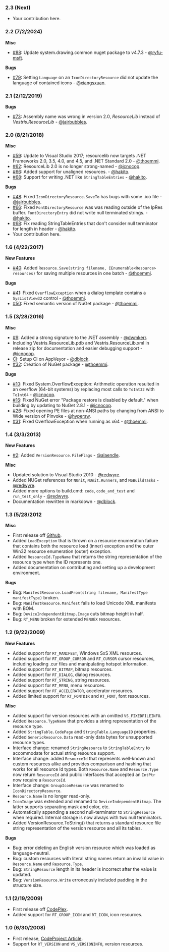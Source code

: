 ### 2.3 (Next)

  * Your contribution here.

### 2.2 (7/2/2024)

**Misc**

* [#88](https://github.com/resourcelib/resourcelib/pull/88): Update system.drawing.common nuget package to v4.7.3 - [@ryfu-msft](https://github.com/ryfu-msft).

**Bugs**

* [#79](https://github.com/resourcelib/resourcelib/pull/79): Setting `Language` on an `IconDirectoryResource` did not update the language of contained icons - [@xiangsxuan](https://github.com/xiangsxuan).

### 2.1 (2/12/2019)

**Bugs**

* [#73](https://github.com/resourcelib/resourcelib/issues/73): Assembly name was wrong in version 2.0, _ResourceLib_ instead of _Vestris.ResourceLib_ - [@jairbubbles](https://github.com/jairbubbles).

### 2.0 (8/21/2018)

**Misc**

* [#59](https://github.com/resourcelib/resourcelib/pull/59): Update to Visual Studio 2017; resourcelib now targets .NET Frameworks 2.0, 3.5, 4.0, and 4.5, and .NET Standard 2.0 - [@thoemmi](https://github.com/thoemmi).
* [#62](https://github.com/resourcelib/resourcelib/issues/62): ResourceLib 2.0 is no longer strong-named - [@icnocop](https://github.com/icnocop).
* [#66](https://github.com/resourcelib/resourcelib/pull/66): Added support for unaligned resources. - [@hakito](https://github.com/hakito).
* [#68](https://github.com/resourcelib/resourcelib/pull/68): Support for writing .NET like `StringTableEntries` - [@hakito](https://github.com/hakito).

**Bugs**

* [#48](https://github.com/resourcelib/resourcelib/issues/48): Fixed `IconDirectoryResource.SaveTo` has bugs with some .ico file - [@jairbubbles](https://github.com/jairbubbles).
* [#66](https://github.com/resourcelib/resourcelib/pull/66): Fixed `FontDirectoryResource` was was reading outside of the lpRes buffer. `FontDirectoryEntry` did not write null terminated strings. - [@hakito](https://github.com/hakito).
* [#68](https://github.com/resourcelib/resourcelib/pull/68): Fix reading StringTableEntries that don't consider null terminator for length in header - [@hakito](https://github.com/hakito).
* Your contribution here. 

### 1.6 (4/22/2017)

**New Features**

* [#40](https://github.com/resourcelib/resourcelib/pull/40): Added `Resource.Save(string filename, IEnumerable<Resource> resources)` for saving multiple resources in one batch - [@thoemmi](https://github.com/thoemmi).

**Bugs**

* [#41](https://github.com/resourcelib/resourcelib/pull/41): Fixed `OverflowException` when a dialog template contains a `SysListView32` control - [@thoemmi](https://github.com/thoemmi).
* [#50](https://github.com/resourcelib/resourcelib/issues/50): Fixed semantic version of NuGet package - [@thoemmi](https://github.com/thoemmi).

### 1.5 (3/28/2016)

**Misc**

* [#9](https://github.com/resourcelib/resourcelib/pull/9): Added a strong signature to the .NET assembly - [@dwmkerr](https://github.com/dwmkerr).
* Including Vestris.ResourceLib.pdb and Vestris.ResourceLib.xml in release zip for documentation and easier debugging support - [@icnocop](https://github.com/icnocop).
* [CI](https://ci.appveyor.com/project/dblock/resourcelib): Setup CI on AppVeyor - [@dblock](https://github.com/dblock).
* [#32](https://github.com/resourcelib/resourcelib/pull/32): Creation of NuGet package - [@thoemmi](https://github.com/thoemmi).

**Bugs**

* [#10](https://github.com/resourcelib/resourcelib/issues/10): Fixed System.OverflowException: Arithmetic operation resulted in an overflow (64-bit systems) by replacing most calls to `ToInt32` with `ToInt64` - [@icnocop](https://github.com/icnocop).
* [#16](https://github.com/resourcelib/resourcelib/issues/16): Fixed NuGet error "Package restore is disabled by default." when building by updating to NuGet 2.8.1 - [@icnocop](https://github.com/icnocop).
* [#26](https://github.com/resourcelib/resourcelib/pull/26): Fixed opening PE files at non-ANSI paths by changing from ANSI to Wide version of PInvoke - [@hypersw](https://github.com/hypersw).
* [#31](https://github.com/resourcelib/resourcelib/pull/31): Fixed OverflowException when running as x64 - [@thoemmi](https://github.com/thoemmi).

### 1.4 (3/3/2013)

**New Features**

  * [#2](https://github.com/resourcelib/resourcelib/pull/2): Added `VersionResource.FileFlags` - [@alaendle](https://github.com/alaendle).

**Misc**

  * Updated solution to Visual Studio 2010 - [@redwyre](https://github.com/redwyre).
  * Added NUGet references for `NUnit`, `NUnit.Runners`, and `MSBuildTasks` - [@redwyre](https://github.com/redwyre).
  * Added more options to build.cmd: `code`, `code_and_test` and `run_test_only` - [@redwyre](https://github.com/redwyre).
  * Documentation rewritten in markdown - [@dblock](https://github.com/dblock).

### 1.3 (5/28/2012

**Misc**

  * First release off [Github](https://github.com/resourcelib/resourcelib).
  * Added `LoadException` that is thrown on a resource enumeration failure that contains both the resource load (inner) exception and the outer Win32 resource enumeration (outer) exception.
  * Added `ResourceId.TypeName` that returns the string representation of the resource type when the ID represents one.
  * Added documentation on contributing and setting up a development environment.

**Bugs**

  * Bug: `ManifestResource.LoadFrom(string filename, ManifestType manifestType)` broken.
  * Bug: `ManifestResource.Manifest` fails to load Unicode XML manifests with BOM.
  * Bug: `DeviceIndependentBitmap.Image` cuts bitmap height in half.
  * Bug: `RT_MENU` broken for extended `MENUEX` resources.

### 1.2 (9/22/2009)

**New Features**

  * Added support for `RT_MANIFEST`, Windows SxS XML resources.
  * Added support for `RT_GROUP_CURSOR` and `RT_CURSOR` cursor resources, including loading .cur files and manipulating hotspot information.
  * Added support for `RT_BITMAP`, bitmap resources.
  * Added support for `RT_DIALOG`, dialog resources.
  * Added support for `RT_STRING`, string resources.
  * Added support for `RT_MENU`, menu resources.
  * Added support for `RT_ACCELERATOR`, accelerator resources.
  * Added limited support for `RT_FONTDIR` and `RT_FONT`, font resources.

**Misc**

  * Added support for version resources with an omitted `VS_FIXEDFILEINFO`.
  * Added `Resource.TypeName` that provides a string representation of the resource type.
  * Added `StringTable.CodePage` and `StringTable.LanguageID` properties.
  * Added `GenericResource.Data` read-only data bytes for unsupported resource types.
  * Interface change: renamed `StringResource` to `StringTableEntry` to accommodate for actual string resource support.
  * Interface change: added `ResourceId` that represents well-known and custom resources alike and provides comparison and hashing that works for all resource Id types. Both `Resource.Name` and `Resource.Type` now return `ResourceId` and public interfaces that accepted an `IntPtr` now require a `ResourceId`.
  * Interface change: `GroupIconResource` was renamed to `IconDirectoryResource`.
  * `Resource.Name` is no longer read-only.
  * `IconImage` was extended and renamed to `DeviceIndependentBitmap`. The latter supports separating mask and color, etc.
  * Automatically appending a second null-terminator to `StringResource` when required. Internal storage is now always with two null terminators.
  * Added VersionResource.ToString() that returns a standard resource file string representation of the version resource and all its tables.

**Bugs**

  * Bug: error deleting an English version resource which was loaded as language-neutral.
  * Bug: custom resources with literal string names return an invalid value in ` Resource.Name` and `Resource.Type`.
  * Bug: `StringResource` length in its header is incorrect after the value is updated.
  * Bug: `VersionResource.Write` erroneously included padding in the structure size.

### 1.1 (2/19/2009)

  * First release off [CodePlex](http://resourcelib.codeplex.com).
  * Added support for `RT_GROUP_ICON` and `RT_ICON`, icon resources.

### 1.0 (6/30/2008)

  * First release, [ CodeProject Article](http://www.codeproject.com/KB/library/ResourceLib.aspx).
  * Support for `RT_VERSION` and `VS_VERSIONINFO`, version resources.

